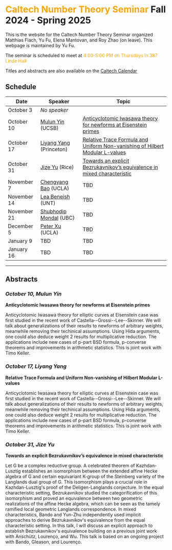 # <span style="color:orange">Caltech Number Theory Seminar</span> Fall 2024 - Spring 2025

This is the website for the Caltech Number Theory Seminar organized Matthias Flach, Yu Fu, Elena Mantovan, and Roy Zhao (on leave).
This webpage is maintained by Yu Fu.

The seminar is scheduled to meet at <span style="color:orange">4:00-5:00 PM on Thursdays in 387 Linde Hall</span>

Titles and abstracts are also available on the [Caltech Calendar](https://pma.caltech.edu/calendar/week)

## Schedule

| Date          | Speaker           | Topic |
| ----          | -------           | ----- |
| October 3     | _No speaker_      |       |
| October 10    | [Mulun Yin](https://www.math.ucsb.edu/people/mulun-yin) (UCSB) | [Anticyclotomic Iwasawa theory for newforms at Eisenstein primes](#oct10) |
| October 17    | [Liyang Yang](https://lyliyangyang.github.io/) (Princeton) | [Relative Trace Formula and Uniform Non-vanishing of Hilbert Modular L-values](#oct17) |
| October 31    | [Jize Yu](https://sites.google.com/view/jize-yu-math/home?authuser=0) (Rice) | [Towards an explicit Bezrukavnikov’s equivalence in mixed characteristic](#oct31) |
| November 7    | [Chengyang Bao](https://math.uchicago.edu/~c.y.bao/) (UCLA) | TBD |
| November 14   | [Lea Beneish](https://sites.google.com/view/lea-beneish/home) (UNT) | TBD |
| November 21   | [Shubhodip Mondal](https://personal.math.ubc.ca/~smondal/)  (UBC) | TBD |
| December 5    | [Peter Xu](https://www.math.ucla.edu/people/visiting/peterx)  (UCLA) | TBD |
| January 9     | TBD | TBD |
| January 16    | TBD | TBD |

---

## Abstracts

### _October 10, Mulun Yin_
**Anticyclotomic Iwasawa theory for newforms at Eisenstein primes**
<a name="oct10"></a>

Anticyclotomic Iwasawa theory for elliptic curves at Eisenstein case was first studied in the recent work of Castella--Grossi--Lee--Skinner. We will talk about generalizations of their results to newforms of arbitrary weights, meanwhile removing their techinical assumptions. Using Hida arguments, one could also deduce weight 2 results for multiplicative reduction. The applications include new cases of p-part BSD formula, p-converse theorems and improvements in arithmetic statistics. This is joint work with Timo Keller.

### _October 17, Liyang Yang_
**Relative Trace Formula and Uniform Non-vanishing of Hilbert Modular L-values**
<a name="oct17"></a>

Anticyclotomic Iwasawa theory for elliptic curves at Eisenstein case was first studied in the recent work of Castella--Grossi--Lee--Skinner. We will talk about generalizations of their results to newforms of arbitrary weights, meanwhile removing their techinical assumptions. Using Hida arguments, one could also deduce weight 2 results for multiplicative reduction. The applications include new cases of p-part BSD formula, p-converse theorems and improvements in arithmetic statistics. This is joint work with Timo Keller.

### _October 31, Jize Yu_
**Towards an explicit Bezrukavnikov’s equivalence in mixed characteristic**
<a name="oct31"></a>

Let G be a complex reductive group. A celebrated theorem of Kazhdan-Lusztig establishes an isomorphism between the extended affine Hecke algebra of G and certain equivariant K-group of the Steinberg variety of the Langlands dual group of G. This isomorphism plays a crucial role in Kazhdan-Lusztig's proof of the Deligen-Langlands conjecture. In the equal characteristic setting, Bezrukavnikov studied the categorification of this isomorphism and proved an equivalence between two geometric realizations of the affine Hecke algebra, which can be seen as the tamely ramified local geometric Langlands correspondence. In mixed characteristics, Bando and Yun-Zhu independently used implicit approaches to derive Bezrukavnikov's equivalence from the equal characteristic setting. In this talk, I will discuss an explicit approach to establish Bezrukavnikov's equivalence building on a previous joint work with Anschütz, Lourenço, and Wu. This talk is based on an ongoing project with Bando, Gleason, and Lourenço.


